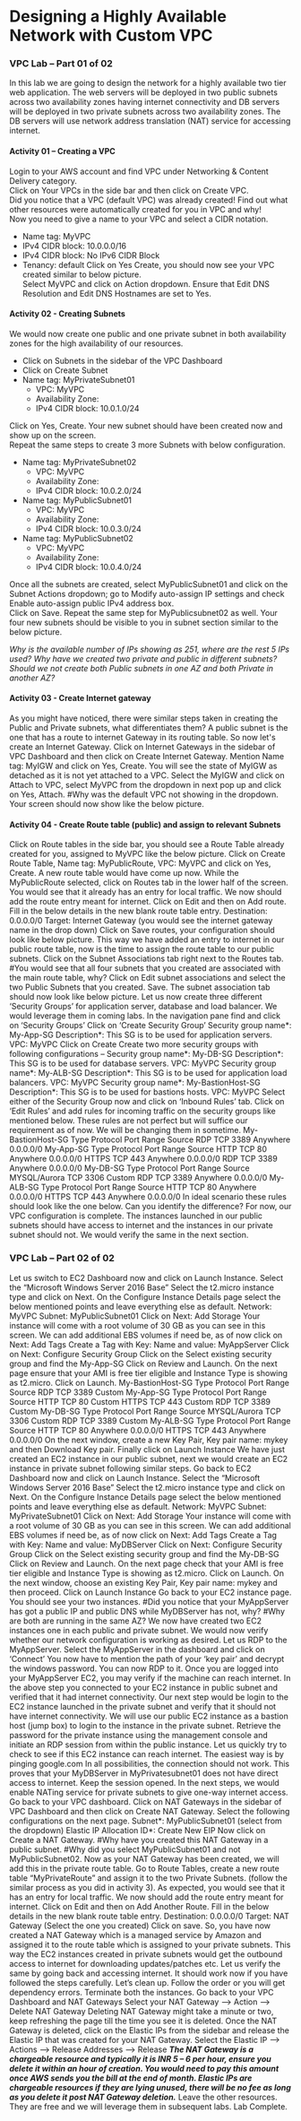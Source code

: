 # Designing a Highly Available Network with Custom VPC

### VPC Lab – Part 01 of 02

In this lab we are going to design the network for a highly available two tier web application. The web servers will be deployed in two public subnets across two availability zones having internet connectivity and DB servers will be deployed in two private subnets across two availability zones. The DB servers will use network address translation (NAT) service for accessing internet.

#### Activity 01 – Creating a VPC
Login to your AWS account and find VPC under Networking & Content Delivery category.  
Click on Your VPCs in the side bar and then click on Create VPC.  
Did you notice that a VPC (default VPC) was already created! Find out what other resources were automatically created for you in VPC and why!  
Now you need to give a name to your VPC and select a CIDR notation.
* Name tag: MyVPC
* IPv4 CIDR block: 10.0.0.0/16
* IPv4 CIDR block: No IPv6 CIDR Block
* Tenancy: default
Click on Yes Create, you should now see your VPC created similar to below picture.  
Select MyVPC and click on Action dropdown. Ensure that Edit DNS Resolution and Edit DNS Hostnames are set to Yes.

#### Activity 02 - Creating Subnets

We would now create one public and one private subnet in both availability zones for the high availability of our resources.
* Click on Subnets in the sidebar of the VPC Dashboard
* Click on Create Subnet
* Name tag: MyPrivateSubnet01
  * VPC: MyVPC
  * Availability Zone: <choose the first one you see>
  * IPv4 CIDR block: 10.0.1.0/24
  
Click on Yes, Create. Your new subnet should have been created now and show up on the screen.  
Repeat the same steps to create 3 more Subnets with below configuration.

* Name tag: MyPrivateSubnet02
  * VPC: MyVPC
  * Availability Zone: <choose the second one you see>
  * IPv4 CIDR block: 10.0.2.0/24
* Name tag: MyPublicSubnet01
  * VPC: MyVPC
  * Availability Zone: <choose the first one you see>
  * IPv4 CIDR block: 10.0.3.0/24
* Name tag: MyPublicSubnet02
  * VPC: MyVPC
  * Availability Zone: <choose the second one you see>
  * IPv4 CIDR block: 10.0.4.0/24
  
Once all the subnets are created, select MyPublicSubnet01 and click on the Subnet Actions dropdown; go to Modify auto-assign IP settings and check Enable auto-assign public IPv4 address box.  
Click on Save. Repeat the same step for MyPublicsubnet02 as well. Your four new subnets should be visible to you in subnet section similar to the below picture.

_Why is the available number of IPs showing as 251, where are the rest 5 IPs used?_
_Why have we created two private and public in different subnets? Should we not create both Public subnets in one AZ and both Private in another AZ?_

#### Activity 03 - Create Internet gateway
As you might have noticed, there were similar steps taken in creating the Public and Private subnets,
what differentiates them?
A public subnet is the one that has a route to internet Gateway in its routing table. So now let's create
an Internet Gateway.
Click on Internet Gateways in the sidebar of VPC Dashboard and then click on Create Internet Gateway.
Mention Name tag: MyIGW and click on Yes, Create.
You will see the state of MyIGW as detached as it is not yet attached to a VPC.
Select the MyIGW and click on Attach to VPC, select MyVPC from the dropdown in next pop up and click
on Yes, Attach.
#Why was the default VPC not showing in the dropdown.
Your screen should now show like the below picture.

#### Activity 04 - Create Route table (public) and assign to relevant Subnets
Click on Route tables in the side bar, you should see a Route Table already created for you, assigned to
MyVPC like the below picture.
Click on Create Route Table, Name tag: MyPublicRoute, VPC: MyVPC and click on Yes, Create. A new
route table would have come up now. 
While the MyPublicRoute selected, click on Routes tab in the lower half of the screen. You would see
that it already has an entry for local traffic. We now should add the route entry meant for internet.
Click on Edit and then on Add route. Fill in the below details in the new blank route table entry.
Destination: 0.0.0.0/0
Target: Internet Gateway (you would see the internet gateway name in the drop down)
Click on Save routes, your configuration should look like below picture.
This way we have added an entry to internet in our public route table, now is the time to assign the
route table to our public subnets.
Click on the Subnet Associations tab right next to the Routes tab.
#You would see that all four subnets that you created are associated with the main route table, why?
Click on Edit subnet associations and select the two Public Subnets that you created. Save.
The subnet association tab should now look like below picture.
Let us now create three different ‘Security Groups’ for application server, database and load balancer.
We would leverage them in coming labs.
In the navigation pane find and click on ‘Security Groups’
Click on ‘Create Security Group’
Security group name*: My-App-SG
Description*: This SG is to be used for application servers.
VPC: MyVPC
Click on Create
Create two more security groups with following configurations –
Security group name*: My-DB-SG
Description*: This SG is to be used for database servers.
VPC: MyVPC
Security group name*: My-ALB-SG
Description*: This SG is to be used for application load balancers.
VPC: MyVPC
Security group name*: My-BastionHost-SG
Description*: This SG is to be used for bastions hosts.
VPC: MyVPC
Select either of the Security Group now and click on ‘Inbound Rules’ tab.
Click on ‘Edit Rules’ and add rules for incoming traffic on the security groups like mentioned below.
These rules are not perfect but will suffice our requirement as of now. We will be changing them in
sometime.
My-BastionHost-SG
Type Protocol Port Range Source
RDP TCP 3389 Anywhere 0.0.0.0/0
My-App-SG
Type Protocol Port Range Source
HTTP TCP 80 Anywhere 0.0.0.0/0
HTTPS TCP 443 Anywhere 0.0.0.0/0
RDP TCP 3389 Anywhere 0.0.0.0/0
My-DB-SG
Type Protocol Port Range Source
MYSQL/Aurora TCP 3306 Custom <My-App-SG>
RDP TCP 3389 Anywhere 0.0.0.0/0
My-ALB-SG
Type Protocol Port Range Source
HTTP TCP 80 Anywhere 0.0.0.0/0
HTTPS TCP 443 Anywhere 0.0.0.0/0
In ideal scenario these rules should look like the one below. Can you identify the difference?
For now, our VPC configuration is complete. The instances launched in our public subnets should have
access to internet and the instances in our private subnet should not. We would verify the same in the
next section.
  
### VPC Lab – Part 02 of 02

Let us switch to EC2 Dashboard now and click on Launch Instance.
Select the “Microsoft Windows Server 2016 Base”
Select the t2.micro instance type and click on Next.
On the Configure Instance Details page select the below mentioned points and leave everything else as
default.
Network: MyVPC
Subnet: MyPublicSubnet01
Click on Next: Add Storage
Your instance will come with a root volume of 30 GB as you can see in this screen. We can add
additional EBS volumes if need be, as of now click on Next: Add Tags
Create a Tag with Key: Name and value: MyAppServer
Click on Next: Configure Security Group
Click on the Select existing security group and find the My-App-SG
Click on Review and Launch.
On the next page ensure that your AMI is free tier eligible and Instance Type is showing as t2.micro.
Click on Launch.
My-BastionHost-SG
Type Protocol Port Range Source
RDP TCP 3389 Custom <Your Corporate whitelisted IPs>
My-App-SG
Type Protocol Port Range Source
HTTP TCP 80 Custom <My-ALB-SG>
HTTPS TCP 443 Custom <My-ALB-SG>
RDP TCP 3389 Custom <My-BastionHost-SG>
My-DB-SG
Type Protocol Port Range Source
MYSQL/Aurora TCP 3306 Custom <My-App-SG>
RDP TCP 3389 Custom <My-BastionHost-SG>
My-ALB-SG
Type Protocol Port Range Source
HTTP TCP 80 Anywhere 0.0.0.0/0
HTTPS TCP 443 Anywhere 0.0.0.0/0
On the next window, create a new Key Pair, Key pair name: mykey and then Download Key pair.
Finally click on Launch Instance
We have just created an EC2 instance in our public subnet, next we would create an EC2 instance in
private subnet following similar steps.
Go back to EC2 Dashboard now and click on Launch Instance.
Select the “Microsoft Windows Server 2016 Base”
Select the t2.micro instance type and click on Next.
On the Configure Instance Details page select the below mentioned points and leave everything else as
default.
Network: MyVPC
Subnet: MyPrivateSubnet01
Click on Next: Add Storage
Your instance will come with a root volume of 30 GB as you can see in this screen. We can add
additional EBS volumes if need be, as of now click on Next: Add Tags
Create a Tag with Key: Name and value: MyDBServer
Click on Next: Configure Security Group
Click on the Select existing security group and find the My-DB-SG
Click on Review and Launch.
On the next page check that your AMI is free tier eligible and Instance Type is showing as t2.micro.
Click on Launch.
On the next window, choose an existing Key Pair, Key pair name: mykey and then proceed.
Click on Launch Instance
Go back to your EC2 instance page. You should see your two instances.
#Did you notice that your MyAppServer has got a public IP and public DNS while MyDBServer has not,
why?
#Why are both are running in the same AZ?
We now have created two EC2 instances one in each public and private subnet. We would now verify
whether our network configuration is working as desired.
Let us RDP to the MyAppServer.
Select the MyAppServer in the dashboard and click on ‘Connect’
You now have to mention the path of your ‘key pair’ and decrypt the windows password.
You can now RDP to it.
Once you are logged into your MyAppServer EC2, you may verify if the machine can reach internet.
In the above step you connected to your EC2 instance in public subnet and verified that it had internet
connectivity. Our next step would be login to the EC2 instance launched in the private subnet and verify
that it should not have internet connectivity.
We will use our public EC2 instance as a bastion host (jump box) to login to the instance in the private
subnet.
Retrieve the password for the private instance using the management console and initiate an RDP
session from within the public instance.
Let us quickly try to check to see if this EC2 instance can reach internet. The easiest way is by pinging
google.com
In all possibilities, the connection should not work. This proves that your MyDBServer in
MyPrivatesubnet01 does not have direct access to internet. Keep the session opened. In the next steps,
we would enable NATing service for private subnets to give one-way internet access.
Go back to your VPC dashboard.
Click on NAT Gateways in the sidebar of VPC Dashboard and then click on Create NAT Gateway.
Select the following configurations on the next page.
Subnet*: MyPublicSubnet01 (select from the dropdown)
Elastic IP Allocation ID*: Create New EIP
Now click on Create a NAT Gateway.
#Why have you created this NAT Gateway in a public subnet.
#Why did you select MyPublicSubnet01 and not MyPublicSubnet02.
Now as your NAT Gateway has been created, we will add this in the private route table.
Go to Route Tables, create a new route table “MyPrivateRoute” and assign it to the two Private Subnets.
(follow the similar process as you did in activity 3).
As expected, you would see that it has an entry for local traffic. We now should add the route entry
meant for internet.
Click on Edit and then on Add Another Route. Fill in the below details in the new blank route table entry.
Destination: 0.0.0.0/0
Target: NAT Gateway (Select the one you created)
Click on save.
So, you have now created a NAT Gateway which is a managed service by Amazon and assigned it to the
route table which is assigned to your private subnets. This way the EC2 instances created in private
subnets would get the outbound access to internet for downloading updates/patches etc.
Let us verify the same by going back and accessing internet.
It should work now if you have followed the steps carefully.
Let’s clean up. Follow the order or you will get dependency errors.
Terminate both the instances.
Go back to your VPC Dashboard and NAT Gateways
Select your NAT Gateway --> Action --> Delete NAT Gateway
Deleting NAT Gateway might take a minute or two, keep refreshing the page till the time you see it is
deleted.
Once the NAT Gateway is deleted, click on the Elastic IPs from the sidebar and release the Elastic IP that
was created for your NAT Gateway.
Select the Elastic IP --> Actions --> Release Addresses --> Release
***The NAT Gateway is a chargeable resource and typically it is INR 5 – 6 per hour, ensure you delete it
within an hour of creation. You would need to pay this amount once AWS sends you the bill at the end
of month. Elastic IPs are chargeable resources if they are lying unused, there will be no fee as long as
you delete it post NAT Gateway deletion.***
Leave the other resources. They are free and we will leverage them in subsequent labs.
Lab Complete.
